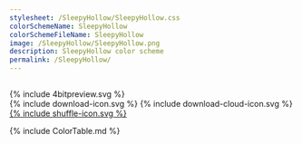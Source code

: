 ```yaml
---
stylesheet: /SleepyHollow/SleepyHollow.css
colorSchemeName: SleepyHollow
colorSchemeFileName: SleepyHollow
image: /SleepyHollow/SleepyHollow.png
description: SleepyHollow color scheme
permalink: /SleepyHollow/
---
```


<h2 style='text-align:center'>
    <a id='colorSchemeNameLink' href='#'>
        <span class='ColorSchemeFileName' />
    </a>
</h2>

<div class='centeredText'>
{% include 4bitpreview.svg %}
</div>

<div class='centeredText'>
    <a id='downloadSchemeLink' class='padded'>
{% include download-icon.svg %}
    </a>
    <a id='cdnSchemeLink' class='padded'>
{% include download-cloud-icon.svg %}
    </a>
    <a id='feelingLucky' href="javascript:feelingLucky(document.getElementById('themeSelector'))" class='padded'>
{% include shuffle-icon.svg %}
    </a>
</div>

{% include ColorTable.md %}


